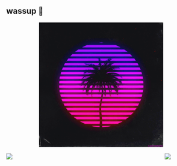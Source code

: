 ## wassup 👋

<p align='center'><img src=https://github.com/Aryandotgit/Aryandotgit/blob/main/209152.gif/>
<p align="center">

<a href="https://github.com/Aryandotgit/Aryandotgit">
<img align="left" src="https://github-readme-stats.vercel.app/api//?username=Aryandotgit&theme=dracula&count_private=true&show_icons=true&title_color=ff6e96&text_color=f8f8f2&include_all_commits=true" width=421px/>
</a>

<a href="https://github.com/Aryandotgit/Aryandotgit">
<img align="left" src="https://github-readme-stats.vercel.app/api/top-langs/?username=Aryandotgit&theme=dracula&count_private=true&show_icons=true&layout=compact&show_icons=true&title_color=ff6e96&text_color=f8f8f2&langs_count=10" />
